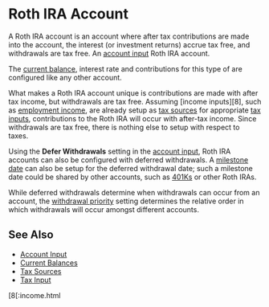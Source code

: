 # Roth IRA Account

A Roth IRA account is an account where after tax contributions
are made into the account, the interest (or investment returns) accrue
tax free, and withdrawals are tax free. An [account input][1]
Roth IRA account.

The [current balance][2], interest rate and contributions for this type
of are configured like any other account. 

What makes a Roth IRA account
unique is contributions are made with after tax income, but
withdrawals are tax free. Assuming [income inputs][8], such as [employment income][5], 
are already setup
as [tax sources][3] for appropriate [tax inputs][4], contributions
to the Roth IRA will occur with after-tax income. Since withdrawals
are tax free, there is nothing else to setup with respect to taxes.

Using the __Defer Withdrawals__ setting in the [account input][1], Roth IRA 
accounts can also be configured with deferred withdrawals. A [milestone date][5] 
can also be setup for the deferred withdrawal date; such a milestone date
could be shared by other accounts, such as [401Ks][6] or other Roth IRAs.

While deferred withdrawals determine when withdrawals can occur from an account,
the [withdrawal priority][7] setting determines the relative order in which withdrawals
will occur amongst different accounts.


## See Also

* [Account Input][1]
* [Current Balances][2]
* [Tax Sources][3]
* [Tax Input][4]

[1]:account.html
[2]:currentBalances.html
[3]:taxSource.html
[4]:tax.html
[5]:recipeEmploymentIncome.html
[6]:recipeInvestment401K.html
[7]:accountWithdrawalPriority.html
[8[:income.html